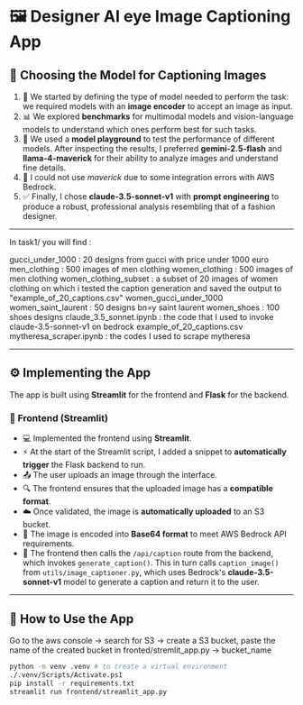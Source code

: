 # 🖼️ Designer AI eye Image Captioning App

## 🧠 Choosing the Model for Captioning Images

1. 📝 We started by defining the type of model needed to perform the task: we required models with an **image encoder** to accept an image as input.
2. 📊 We explored **benchmarks** for multimodal models and vision-language models to understand which ones perform best for such tasks.
3. 🧪 We used a **model playground** to test the performance of different models. After inspecting the results, I preferred **gemini-2.5-flash** and **llama-4-maverick** for their ability to analyze images and understand fine details.
4. 🚫 I could not use *maverick* due to some integration errors with AWS Bedrock.
5. ✅ Finally, I chose **claude-3.5-sonnet-v1** with **prompt engineering** to produce a robust, professional analysis resembling that of a fashion designer.

---

In task1/ you will find :  

gucci_under_1000 : 20 designs from gucci with price under 1000 euro
men_clothing : 500 images of men clothing
women_clothing : 500 images of men clothing
women_clothing_subset : a subset of 20 images of women clothing on which i tested the caption generation and saved the output to "example_of_20_captions.csv"
women_gucci_under_1000
women_saint_laurent : 50 designs bn=y saint laurent
women_shoes : 100 shoes designs
claude_3.5_sonnet.ipynb : the code that I used to invoke claude-3.5-sonnet-v1 on bedrock
example_of_20_captions.csv
mytheresa_scraper.ipynb : the codes I used to scrape mytheresa

---

## ⚙️ Implementing the App

The app is built using **Streamlit** for the frontend and **Flask** for the backend.

### 🎨 Frontend (Streamlit)

* 💻 Implemented the frontend using **Streamlit**.
* ⚡ At the start of the Streamlit script, I added a snippet to **automatically trigger** the Flask backend to run.
* 📤 The user uploads an image through the interface.
* 🔍 The frontend ensures that the uploaded image has a **compatible format**.
* ☁️ Once validated, the image is **automatically uploaded** to an S3 bucket.
* 🔑 The image is encoded into **Base64 format** to meet AWS Bedrock API requirements.
* 🔄 The frontend then calls the `/api/caption` route from the backend, which invokes `generate_caption()`. This in turn calls `caption_image()` from `utils/image_captioner.py`, which uses Bedrock's **claude-3.5-sonnet-v1** model to generate a caption and return it to the user.

---

## 🚀 How to Use the App

Go to the aws console -> search for S3 -> create a S3 bucket,
paste the name of the created bucket in fronted/stremlit_app.py -> bucket_name

```bash
python -m venv .venv # to create a virtual environment
./.venv/Scripts/Activate.ps1
pip install -r requirements.txt
streamlit run frontend/streamlit_app.py
```

